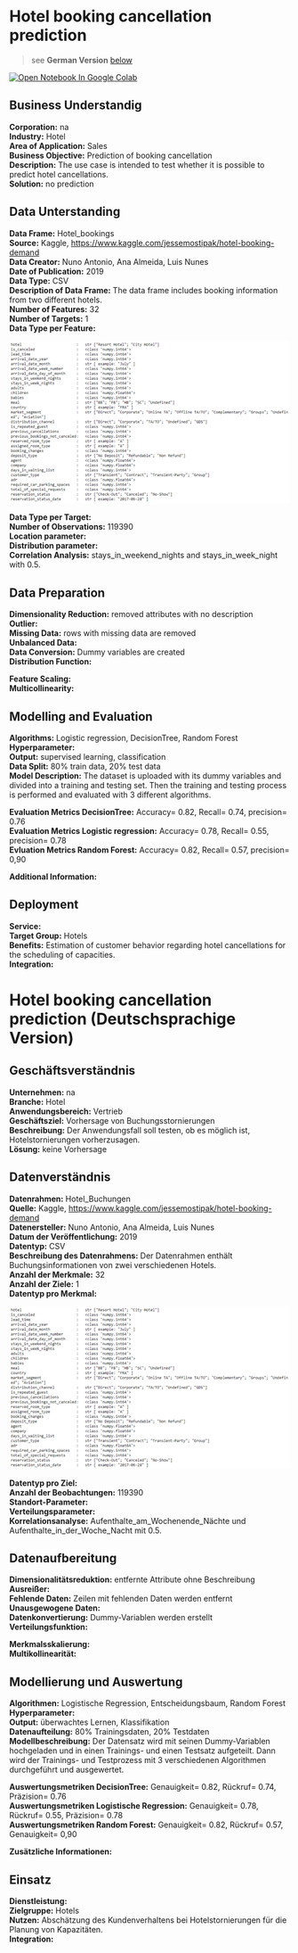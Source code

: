 # Hotel booking cancellation prediction   
>see __German Version__ [below](#German_version)

<a href="https://colab.research.google.com/github/AlexRossmann/machine-learning-services/blob/main/Tourism/Prediction%20cancellation%20of%20hotel%20bookings/notebook.ipynb"><img src="https://colab.research.google.com/assets/colab-badge.svg" alt="Open Notebook In Google Colab"/></a>  



## Business Understandig

__Corporation:__ na     
__Industry:__ Hotel    
__Area of Application:__ Sales           
__Business Objective:__ Prediction of booking cancellation        
__Description:__ The use case is intended to test whether it is possible to predict hotel cancellations.     
__Solution:__ no prediction          

## Data Unterstanding

__Data Frame:__ Hotel_bookings        
__Source:__ Kaggle, https://www.kaggle.com/jessemostipak/hotel-booking-demand     
__Data Creator:__ Nuno Antonio, Ana Almeida, Luis Nunes    
__Date of Publication:__ 2019      
__Data Type:__ CSV    
__Description of Data Frame:__ The data frame includes booking information from two different hotels.   
__Number of Features:__ 32       
__Number of Targets:__ 1      
__Data Type per Feature:__ 

![Data Types Booking](../../images/DataType_Booking.png)

__Data Type per Target:__        
__Number of Observations:__ 119390  
__Location parameter:__     
__Distribution parameter:__        
__Correlation Analysis:__ stays_in_weekend_nights and stays_in_week_night with 0.5.      

## Data Preparation

__Dimensionality Reduction:__ removed attributes with no description      
__Outlier:__      
__Missing Data:__ rows with missing data are removed       
__Unbalanced Data:__      
__Data Conversion:__ Dummy variables are created        
__Distribution Function:__       

__Feature Scaling:__        
__Multicollinearity:__      

## Modelling and Evaluation  

__Algorithms:__ Logistic regression, DecisionTree, Random Forest        
__Hyperparameter:__          
__Output:__ supervised learning, classification      
__Data Split:__ 80% train data, 20% test data         
__Model Description:__ The dataset is uploaded with its dummy variables and divided into a training and testing set. Then the training and testing process is performed and evaluated with 3 different algorithms.        

__Evaluation Metrics DecisionTree:__ Accuracy= 0.82, Recall= 0.74, precision= 0.76        
__Evaluation Metrics Logistic regression:__ Accuracy= 0.78, Recall= 0.55, precision= 0.78     
__Evluation Metrics Random Forest:__ Accuracy= 0.82, Recall= 0.57, precision= 0,90     

__Additional Information:__   

## Deployment

__Service:__    
__Target Group:__ Hotels      
__Benefits:__ Estimation of customer behavior regarding hotel cancellations for the scheduling of capacities.      
__Integration:__          

<a id="German_version"></a> 

# Hotel booking cancellation prediction (Deutschsprachige Version)  

## Geschäftsverständnis

__Unternehmen:__ na     
__Branche:__ Hotel    
__Anwendungsbereich:__ Vertrieb           
__Geschäftsziel:__ Vorhersage von Buchungsstornierungen        
__Beschreibung:__ Der Anwendungsfall soll testen, ob es möglich ist, Hotelstornierungen vorherzusagen.     
__Lösung:__ keine Vorhersage          

## Datenverständnis

__Datenrahmen:__ Hotel_Buchungen        
__Quelle:__ Kaggle, https://www.kaggle.com/jessemostipak/hotel-booking-demand     
__Datenersteller:__ Nuno Antonio, Ana Almeida, Luis Nunes    
__Datum der Veröffentlichung:__ 2019      
__Datentyp:__ CSV    
__Beschreibung des Datenrahmens:__ Der Datenrahmen enthält Buchungsinformationen von zwei verschiedenen Hotels.   
__Anzahl der Merkmale:__ 32       
__Anzahl der Ziele:__ 1      
__Datentyp pro Merkmal:__ 

![Datentypen Buchung](../../images/DataType_Booking.png)

__Datentyp pro Ziel:__        
__Anzahl der Beobachtungen:__ 119390  
__Standort-Parameter:__     
__Verteilungsparameter:__        
__Korrelationsanalyse:__ Aufenthalte_am_Wochenende_Nächte und Aufenthalte_in_der_Woche_Nacht mit 0.5.      

## Datenaufbereitung

__Dimensionalitätsreduktion:__ entfernte Attribute ohne Beschreibung      
__Ausreißer:__      
__Fehlende Daten:__ Zeilen mit fehlenden Daten werden entfernt       
__Unausgewogene Daten:__      
__Datenkonvertierung:__ Dummy-Variablen werden erstellt        
__Verteilungsfunktion:__           

__Merkmalsskalierung:__        
__Multikollinearität:__      

## Modellierung und Auswertung  

__Algorithmen:__ Logistische Regression, Entscheidungsbaum, Random Forest        
__Hyperparameter:__          
__Output:__ überwachtes Lernen, Klassifikation      
__Datenaufteilung:__ 80% Trainingsdaten, 20% Testdaten         
__Modellbeschreibung:__ Der Datensatz wird mit seinen Dummy-Variablen hochgeladen und in einen Trainings- und einen Testsatz aufgeteilt. Dann wird der Trainings- und Testprozess mit 3 verschiedenen Algorithmen durchgeführt und ausgewertet.        

__Auswertungsmetriken DecisionTree:__ Genauigkeit= 0.82, Rückruf= 0.74, Präzision= 0.76        
__Auswertungsmetriken Logistische Regression:__ Genauigkeit= 0.78, Rückruf= 0.55, Präzision= 0.78     
__Auswertungsmetriken Random Forest:__ Genauigkeit= 0.82, Rückruf= 0.57, Genauigkeit= 0,90     

__Zusätzliche Informationen:__   

## Einsatz

__Dienstleistung:__    
__Zielgruppe:__ Hotels      
__Nutzen:__ Abschätzung des Kundenverhaltens bei Hotelstornierungen für die Planung von Kapazitäten.      
__Integration:__ 
